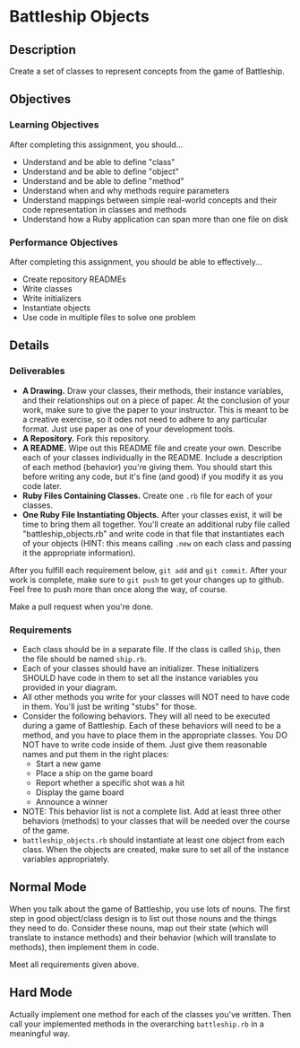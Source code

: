 # Battleship Objects

## Description

Create a set of classes to represent concepts from the game of Battleship.  

## Objectives

### Learning Objectives

After completing this assignment, you should...

* Understand and be able to define "class"
* Understand and be able to define "object"
* Understand and be able to define "method"
* Understand when and why methods require parameters
* Understand mappings between simple real-world concepts and their code representation in classes and methods
* Understand how a Ruby application can span more than one file on disk

### Performance Objectives

After completing this assignment, you should be able to effectively...

* Create repository READMEs
* Write classes
* Write initializers
* Instantiate objects
* Use code in multiple files to solve one problem

## Details

### Deliverables

* **A Drawing.** Draw your classes, their methods, their instance variables, and their relationships out on a piece of paper.  At the conclusion of your work, make sure to give the paper to your instructor.  This is meant to be a creative exercise, so it odes not need to adhere to any particular format.  Just use paper as one of your development tools.
* **A Repository.** Fork this repository.
* **A README.** Wipe out this README file and create your own.  Describe each of your classes individually in the README.  Include a description of each method (behavior) you're giving them.  You should start this before writing any code, but it's fine (and good) if you modify it as you code later.
* **Ruby Files Containing Classes.** Create one `.rb` file for each of your classes.  
* **One Ruby File Instantiating Objects.** After your classes exist, it will be time to bring them all together.  You'll create an additional ruby file called "battleship_objects.rb" and write code in that file that instantiates each of your objects (HINT: this means calling `.new` on each class and passing it the appropriate information).

After you fulfill each requirement below, `git add` and `git commit`.  After your work is complete, make sure to `git push` to get your changes up to github.  Feel free to push more than once along the way, of course.

Make a pull request when you're done.

### Requirements

* Each class should be in a separate file.  If the class is called `Ship`, then the file should be named `ship.rb`.
* Each of your classes should have an initializer.  These initializers SHOULD have code in them to set all the instance variables you provided in your diagram.
* All other methods you write for your classes will NOT need to have code in them.  You'll just be writing "stubs" for those.
* Consider the following behaviors.  They will all need to be executed during a game of Battleship.  Each of these behaviors will need to be a method, and you have to place them in the appropriate classes.  You DO NOT have to write code inside of them.  Just give them reasonable names and put them in the right places:
  * Start a new game
  * Place a ship on the game board
  * Report whether a specific shot was a hit
  * Display the game board
  * Announce a winner
* NOTE: This behavior list is not a complete list.  Add at least three other behaviors (methods) to your classes that will be needed over the course of the game.
* `battleship_objects.rb` should instantiate at least one object from each class.  When the objects are created, make sure to set all of the instance variables appropriately.

## Normal Mode

When you talk about the game of Battleship, you use lots of nouns.  The first step in good object/class design is to list out those nouns and the things they need to do.  Consider these nouns, map out their state (which will translate to instance methods) and their behavior (which will translate to methods), then implement them in code.

Meet all requirements given above.

## Hard Mode

Actually implement one method for each of the classes you've written.  Then call your implemented methods in the overarching `battleship.rb` in a meaningful way.

